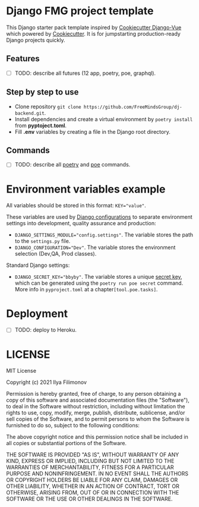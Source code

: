 # Django FMG project template

This Django starter pack template inspired by [Cookiecutter Django-Vue](https://github.com/vchaptsev/cookiecutter-django-vue) which powered by [Cookiecutter](https://github.com/cookiecutter/cookiecutter). It is for jumpstarting production-ready Django projects quickly.

## Features

- [ ] TODO: describe all futures (12 app, poetry, poe, graphql).

## Step by step to use

- Clone repository `git clone https://github.com/FreeMindsGroup/dj-backend.git`.
- Install dependencies and create a virtual environment by `poetry install` from **pyptoject.toml**.
- Fill **.env** variables by creating a file in the Django root directory.

## Commands

- [ ] TODO: describe all [poetry](https://python-poetry.org/) and [poe](https://github.com/nat-n/poethepoet) commands.

# Environment variables example

All variables should be stored in this format: `KEY="value"`.

These variables are used by [Django configurations](https://django-configurations.readthedocs.io/en/stable/) to separate
environment settings into development, quality assurance and production:

- `DJANGO_SETTINGS_MODULE="config.settings"`. The variable stores the path to the `settings.py` file.
- `DJANGO_CONFIGURATION="Dev"`. The variable stores the environment selection (Dev,QA, Prod classes).

Standard Django settings:

- `DJANGO_SECRET_KEY="bbyby"`. The variable stores a
  unique [secret key](https://docs.djangoproject.com/en/3.2/ref/settings/#std:setting-SECRET_KEY), which can be
  generated using the `poetry run poe secret` command. More info in `pyproject.toml` at a chapter`[tool.poe.tasks]`.

# Deployment

- [ ] TODO: deploy to Heroku.

# LICENSE

MIT License

Copyright (c) 2021 Ilya Filimonov

Permission is hereby granted, free of charge, to any person obtaining a copy of this software and associated
documentation files (the "Software"), to deal in the Software without restriction, including without limitation the
rights to use, copy, modify, merge, publish, distribute, sublicense, and/or sell copies of the Software, and to permit
persons to whom the Software is furnished to do so, subject to the following conditions:

The above copyright notice and this permission notice shall be included in all copies or substantial portions of the
Software.

THE SOFTWARE IS PROVIDED "AS IS", WITHOUT WARRANTY OF ANY KIND, EXPRESS OR IMPLIED, INCLUDING BUT NOT LIMITED TO THE
WARRANTIES OF MERCHANTABILITY, FITNESS FOR A PARTICULAR PURPOSE AND NONINFRINGEMENT. IN NO EVENT SHALL THE AUTHORS OR
COPYRIGHT HOLDERS BE LIABLE FOR ANY CLAIM, DAMAGES OR OTHER LIABILITY, WHETHER IN AN ACTION OF CONTRACT, TORT OR
OTHERWISE, ARISING FROM, OUT OF OR IN CONNECTION WITH THE SOFTWARE OR THE USE OR OTHER DEALINGS IN THE SOFTWARE.
